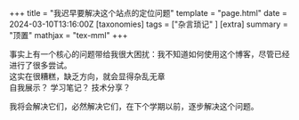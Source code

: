 +++
title = "我迟早要解决这个站点的定位问题"
template = "page.html"
date = 2024-03-10T13:16:00Z
[taxonomies]
tags = ["杂言琐记" ]
[extra]
summary = "顶置"
mathjax = "tex-mml"
+++


事实上有一个核心的问题带给我很大困扰：我不知道如何使用这个博客，尽管已经进行了很多尝试。
<br>
这实在很糟糕，缺乏方向，就会显得杂乱无章
<br>
自我展示？ 学习笔记？  技术分享？

我将会解决它们，必然解决它们，在下个学期以前，逐步解决这个问题。



